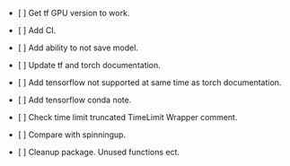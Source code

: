 *   \[ ] Get tf GPU version to work.

*   \[ ]  Add CI.

*   \[ ] Add ability to not save model.

*   \[ ] Update tf and torch documentation.

*   \[ ] Add tensorflow not supported at same time as torch documentation.

*   \[ ] Add tensorflow conda note.

*   \[ ] Check time limit truncated TimeLimit Wrapper comment.

*   \[ ] Compare with spinningup.

*   \[ ] Cleanup package. Unused functions ect.
